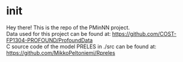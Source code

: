 # init
Hey there! This is the repo of the PMinNN project.<br/>
Data used for this project can be found at: https://github.com/COST-FP1304-PROFOUND/ProfoundData<br/>
C source code of the model PRELES in ./src can be found at: https://github.com/MikkoPeltoniemi/Rpreles<br/>

